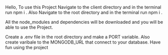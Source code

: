 Hello, 
To use this Project Navigate to the client directory and in the terminal run npm i .
Also Navigate to the root directory and in the terminal run npm i .

All the node_modules and dependencies will be downloaded and you will be able to use the Project.

Create a .env file in the root directory and make a PORT variable.
Also create varibale to the MONGODB_URL that connect to your database.
Have fun using the project

